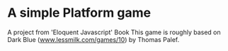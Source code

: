 # A simple Platform game
A project from 'Eloquent Javascript' Book
This game is roughly based on Dark Blue (www.lessmilk.com/games/10) by Thomas Palef.
